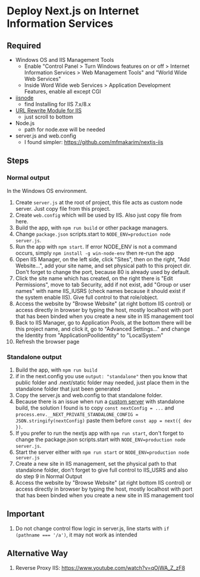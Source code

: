 # Deploy Next.js on Internet Information Services

## Required

- Windows OS and IIS Management Tools
    - Enable "Control Panel > Turn Windows features on or off > Internet Information Services > Web Management Tools" and "World Wide Web Services"
    - Inside Word Wide web Services > Application Development Features, enable all except CGI
- [iisnode](https://github.com/tjanczuk/iisnode)
    - find Installing for IIS 7.x/8.x
- [URL Rewrite Module for IIS](https://iis-umbraco.azurewebsites.net/downloads/microsoft/url-rewrite)
    - just scroll to bottom
- Node.js
    - path for node.exe will be needed
- server.js and web.config
    - I found simpler: https://github.com/mfmakarim/nextjs-iis

## Steps

### Normal output

In the Windows OS environment.

1. Create `server.js` at the root of project, this file acts as custom node server. Just copy file from this project.
2. Create `web.config` which will be used by IIS. Also just copy file from here.
3. Build the app, with `npm run build` or other package managers.
4. Change `package.json` scripts.start to `NODE_ENV=production node server.js`.
5. Run the app with `npm start`. If error NODE_ENV is not a command occurs, simply `npm install -g win-node-env` then re-run the app
6. Open IIS Manager, on the left side, click "Sites", then on the right, "Add Website...", add your site name, and set physical path to this project dir. Don't forget to change the port, because 80 is already used by default.
7. Click the site name which has created, on the right there is "Edit Permissions", move to tab Security, add if not exist, add "Group or user names" with name IIS_IUSRS (check names because it should exist if the system enable IIS). Give full control to that role/object.
8. Access the website by "Browse Website" (at right bottom IIS control) or access directly in browser by typing the host, mostly localhost with port that has been binded when you create a new site in IIS management tool
9. Back to IIS Manager, go to Application Pools, at the bottom there will be this project name, and click it, go to "Advanced Settings..." and change the Identity from "ApplicationPoolIdentity" to "LocalSystem"
10. Refresh the browser page

### Standalone output

1. Build the app, with `npm run build`
2. if in the next.config you use `output: "standalone"` then you know that public folder and .next/static folder may needed, just place them in the standalone folder that just been generated
2. Copy the server.js and web.config to that standalone folder.
3. Because there is an issue when run a [custom server](https://nextjs.org/docs/pages/building-your-application/configuring/custom-server) with standalone build, the solution I found is to copy `const nextConfig = ...` and `process.env.__NEXT_PRIVATE_STANDALONE_CONFIG = JSON.stringify(nextConfig)` paste them before `const app = next({ dev })`.
4. If you prefer to run the nextjs app with `npm run start`, don't forget to change the package.json scripts.start with `NODE_ENV=production node server.js`.
5. Start the server either with `npm run start` or `NODE_ENV=production node server.js`
6. Create a new site in IIS management, set the physical path to that standalone folder, don't forget to give full control to IIS_USRS and also do step 9 in Normal Output
7. Access the website by "Browse Website" (at right bottom IIS control) or access directly in browser by typing the host, mostly localhost with port that has been binded when you create a new site in IIS management tool

## Important

1. Do not change control flow logic in server.js, line starts with `if (pathname === '/a')`, it may not work as intended

## Alternative Way

1. Reverse Proxy IIS: https://www.youtube.com/watch?v=qOjWA_Z_zF8